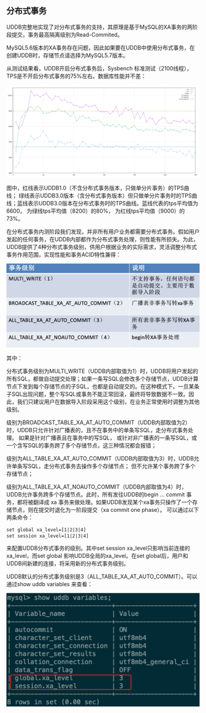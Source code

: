 

## 分布式事务

UDDB完整地实现了对分布式事务的支持，其原理是基于MySQL的XA事务的两阶段提交，事务最高隔离级别为Read-Commited。

MySQL5.6版本的XA事务存在问题，因此如果要在UDDB中使用分布式事务，在创建UDDB时，存储节点请选择为MySQL5.7版本。

从测试结果看，UDDB开启分布式事务后，Sysbench 标准测试（2100线程），TPS是不开启分布式事务的75%左右。数据库性能并不差：

![image](/images/uddb0327.png)

图中，红线表示UDDB1.0（不含分布式事务版本，只做单分片事务）的TPS曲线；
绿线表示UDDB3.0版本（含分布式事务版本）但只做单分片事务时的TPS曲线；蓝线表示UDDB3.0版本在分布式事务时的TPS曲线。蓝线代表的tps平均值为6600，
为绿线tps平均值（8200）的80%， 为红线tps平均值（9000）的73%。

在分布式事务内测阶段我们发现，并非所有用户业务都需要分布式事务。假如用户发起的任何事务，在UDDB内部都作为分布式事务处理，则性能有所损失。为此，UDDB提供了4种分布式事务级别，供用户根据业务的实际需求，灵活调整分布式事务作用范围，实现性能和事务ACID特性兼得：

![image](/images/uddb0328.png)

其中：

分布式事务级别为MULTI_WRITE（UDDB内部取值为1）时，UDDB将用户发起的所有SQL，都做自动提交处理；如果一条写SQL会修改多个存储节点，UDDB计算节点下发到每个存储节点的子SQL，也都是自动提交的。在这种模式下，一旦某条子SQL出现问题，整个写SQL或事务不能正常回滚，最终将导致数据不一致。因此，我们只建议用户在数据导入阶段采用这个级别，在业务正常使用时调整为其他级别。

级别为BROADCAST\_TABLE\_XA_AT_AUTO_COMMIT（UDDB内部取值为2）时，UDDB只允许针对广播表的，且不在事务中的单条写SQL，走分布式事务处理。 如果是针对广播表且在事务中的写SQL， 或针对非广播表的一条写SQL，或一个含写SQL的事务跨了多个存储节点，这三种情况都会报错；

级别为ALL\_TABLE\_XA\_AT\_AUTO_COMMIT（UDDB内部取值为3）时，UDDB允许单条写SQL，走分布式事务去操作多个存储节点； 但不允许某个事务跨了多个存储节点；

级别为ALL\_TABLE\_XA\_AT\_NOAUTO\_COMMIT（UDDB内部取值为4）时，UDDB允许事务跨多个存储节点。此时，所有发往UDDB的begin … commit 事务，都将被翻译成 xa 事务来做处理。如果UDDB发现某个xa事务只操作了一个存储节点，则在提交时退化为一阶段提交（xa commit one phase）。
可以通过以下两条命令：

```
set global xa_level=[1|2|3|4]
set session xa_level=[1|2|3|4]
```

来配置UDDB分布式事务的级别。其中set session
xa\_level只影响当前连接的xa\_level，而set global
影响UDDB全局的xa\_level。在set
global后，用户和UDDB间新建的连接，将采用新的分布式事务级别。

UDDB默认的分布式事务级别是3（ALL\_TABLE\_XA\_AT\_AUTO_COMMIT）。可以通过show
uddb variables 来查看：

![image](/images/uddb0329.png)
